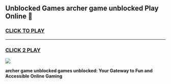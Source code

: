 
## Unblocked Games archer game unblocked Play Online 👋
<h3>
<a href="https://news.freeplayer.one?title=archer_game_unblocked&ref=17F">CLICK TO PLAY</a></h3>
<hr>

<h3>
<a href="https://news.freeplayer.one?title=archer_game_unblocked&ref=17F">CLICK 2 PLAY</a>
  
</h3>

<a href="https://news.freeplayer.one?title=archer_game_unblocked&ref=17F/"><img src="https://clearcache.store/games.png"></a>


**archer game unblocked games unblocked: Your Gateway to Fun and Accessible Online Gaming**
